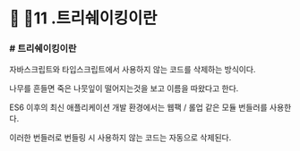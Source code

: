 # 🤷 11 .트리쉐이킹이란

### # 트리쉐이킹이란

자바스크립트와 타입스크립트에서 사용하지 않는 코드를 삭제하는 방식이다.

나무를 흔들면 죽은 나뭇잎이 떨어지는것을 보고 이름을 따왔다고 한다.

ES6 이후의 최신 애플리케이션 개발 환경에서는 웹팩 / 롤업 같은 모듈 번들러를 사용한다.

이러한 번들러로 번들링 시 사용하지 않는 코드는 자동으로 삭제된다.
